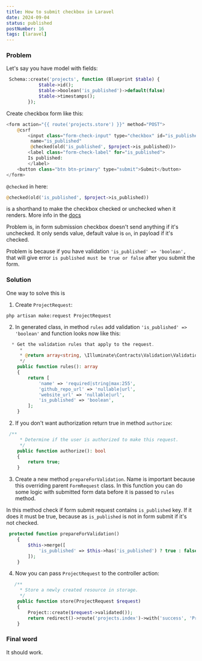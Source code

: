 ```yaml
---
title: How to submit checkbox in Laravel
date: 2024-09-04
status: published
postNumber: 16
tags: [laravel]
---
```


### Problem

Let's say you have model with fields:

```php
 Schema::create('projects', function (Blueprint $table) {
            $table->id();
            $table->boolean('is_published')->default(false)
            $table->timestamps();
        });
```

Create checkbox form like this:

```php
<form action="{{ route('projects.store') }}" method="POST">
    @csrf
        <input class="form-check-input" type="checkbox" id="is_published"
         name="is_published"
         @checked(old('is_published', $project->is_published))>
        <label class="form-check-label" for="is_published">
        Is published:
        </label>
    <button class="btn btn-primary" type="submit">Submit</button>
</form>
```

`@checked` in here:

```php
@checked(old('is_published', $project->is_published))
```

is a shorthand to make the checkbox checked or unchecked when it renders. More info in the [docs](https://laravel.com/docs/11.x/blade#additional-attributes)

Problem is, in form submission checkbox doesn't send anything if it's unchecked. It only sends value, default value is `on`, in payload if it's checked.

Problem is because if you have validation `'is_published' => 'boolean',` that will give error `is published must be true or false` after you submit the form.

### Solution

One way to solve this is

1. Create `ProjectRequest`:

```
php artisan make:request ProjectRequest
```

2. In generated class, in method `rules` add validation `'is_published' => 'boolean'` and function looks now like this:

```php
  * Get the validation rules that apply to the request.
     *
     * @return array<string, \Illuminate\Contracts\Validation\ValidationRule|array<mixed>|string>
     */
    public function rules(): array
    {
        return [
            'name' => 'required|string|max:255',
            'github_repo_url' => 'nullable|url',
            'website_url' => 'nullable|url',
            'is_published' => 'boolean',
        ];
    }
```

2. If you don't want authorization return true in method `authorize`:

```php
 /**
     * Determine if the user is authorized to make this request.
     */
    public function authorize(): bool
    {
        return true;
    }
```

3. Create a new method `prepareForValidation`. Name is important because this overriding parent `FormRequest` class. In this function you can do some logic with submitted form data before it is passed to `rules` method.

In this method check if form submit request contains `is_published` key. If it does it must be true, because as `is_published` is not in form submit if it's not checked.

```php
 protected function prepareForValidation()
    {
        $this->merge([
            'is_published' => $this->has('is_published') ? true : false
        ]);
    }
```

4. Now you can pass `ProjectRequest` to the controller action:

```php
   /**
     * Store a newly created resource in storage.
     */
    public function store(ProjectRequest $request)
    {
        Project::create($request->validated());
        return redirect()->route('projects.index')->with('success', 'Project created.');
    }
```

### Final word

It should work.
